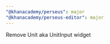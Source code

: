 ```yaml
---
"@khanacademy/perseus": major
"@khanacademy/perseus-editor": major
---
```


Remove Unit aka UnitInput widget
